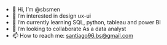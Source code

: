 - 👋 Hi, I’m @sbsmen
- 👀 I’m interested in design ux-ui
- 🌱 I’m currently learning SQL, python, tableau and power BI
- 💞️ I’m looking to collaborate As a data analyst 
- 📫 How to reach me: santiago96.bs@gmail.com

<!---
sbsmen/sbsmen is a ✨ special ✨ repository because its `README.md` (this file) appears on your GitHub profile.
You can click the Preview link to take a look at your changes.
--->
